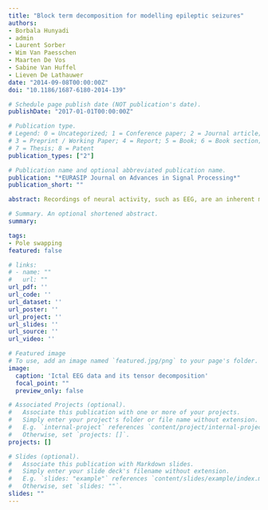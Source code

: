 ```yaml
---
title: "Block term decomposition for modelling epileptic seizures"
authors:
- Borbala Hunyadi
- admin
- Laurent Sorber
- Wim Van Paesschen
- Maarten De Vos
- Sabine Van Huffel
- Lieven De Lathauwer
date: "2014-09-08T00:00:00Z"
doi: "10.1186/1687-6180-2014-139"

# Schedule page publish date (NOT publication's date).
publishDate: "2017-01-01T00:00:00Z"

# Publication type.
# Legend: 0 = Uncategorized; 1 = Conference paper; 2 = Journal article;
# 3 = Preprint / Working Paper; 4 = Report; 5 = Book; 6 = Book section;
# 7 = Thesis; 8 = Patent
publication_types: ["2"]

# Publication name and optional abbreviated publication name.
publication: "*EURASIP Journal on Advances in Signal Processing*"
publication_short: ""

abstract: Recordings of neural activity, such as EEG, are an inherent mixture of different ongoing brain processes as well as artefacts and are typically characterised by low signal-to-noise ratio. Moreover, EEG datasets are often inherently multidimensional, comprising information in time, along different channels, subjects, trials, etc. Additional information may be conveyed by expanding the signal into even more dimensions, e.g. incorporating spectral features applying wavelet transform. The underlying sources might show differences in each of these modes. Therefore, tensor-based blind source separation techniques which can extract the sources of interest from such multiway arrays, simultaneously exploiting the signal characteristics in all dimensions, have gained increasing interest. Canonical polyadic decomposition (CPD) has been successfully used to extract epileptic seizure activity from wavelet-transformed EEG data (Bioinformatics 23(13):i10–i18, 2007; NeuroImage 37:844–854, 2007), where each source is described by a rank-1 tensor, i.e. by the combination of one particular temporal, spectral and spatial signature. However, in certain scenarios, where the seizure pattern is nonstationary, such a trilinear signal model is insufficient. Here, we present the application of a recently introduced technique, called block term decomposition (BTD) to separate EEG tensors into rank-$(L_r ,L_r ,1)$ terms, allowing to model more variability in the data than what would be possible with CPD. In a simulation study, we investigate the robustness of BTD against noise and different choices of model parameters. Furthermore, we show various real EEG recordings where BTD outperforms CPD in capturing complex seizure characteristics.

# Summary. An optional shortened abstract.
summary:

tags:
- Pole swapping
featured: false

# links:
# - name: ""
#   url: ""
url_pdf: ''
url_code: ''
url_dataset: ''
url_poster: ''
url_project: ''
url_slides: ''
url_source: ''
url_video: ''

# Featured image
# To use, add an image named `featured.jpg/png` to your page's folder. 
image:
  caption: 'Ictal EEG data and its tensor decomposition'
  focal_point: ""
  preview_only: false

# Associated Projects (optional).
#   Associate this publication with one or more of your projects.
#   Simply enter your project's folder or file name without extension.
#   E.g. `internal-project` references `content/project/internal-project/index.md`.
#   Otherwise, set `projects: []`.
projects: []

# Slides (optional).
#   Associate this publication with Markdown slides.
#   Simply enter your slide deck's filename without extension.
#   E.g. `slides: "example"` references `content/slides/example/index.md`.
#   Otherwise, set `slides: ""`.
slides: ""
---
```

